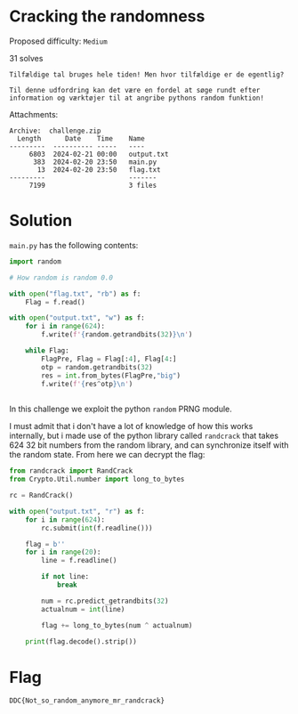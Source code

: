 # Cracking the randomness

Proposed difficulty: `Medium`

31 solves

```text
Tilfældige tal bruges hele tiden! Men hvor tilfældige er de egentlig?

Til denne udfordring kan det være en fordel at søge rundt efter information og værktøjer til at angribe pythons random funktion!
```

Attachments:

```text
Archive:  challenge.zip
  Length      Date    Time    Name
---------  ---------- -----   ----
     6803  2024-02-21 00:00   output.txt
      383  2024-02-20 23:50   main.py
       13  2024-02-20 23:50   flag.txt
---------                     -------
     7199                     3 files
```

# Solution

`main.py` has the following contents:

```py
import random

# How random is random 0.0

with open("flag.txt", "rb") as f:
    Flag = f.read()

with open("output.txt", "w") as f:
    for i in range(624):
        f.write(f'{random.getrandbits(32)}\n')

    while Flag:
        FlagPre, Flag = Flag[:4], Flag[4:]
        otp = random.getrandbits(32)
        res = int.from_bytes(FlagPre,"big")
        f.write(f'{res^otp}\n')
    
```

In this challenge we exploit the python `random` PRNG module.

I must admit that i don't have a lot of knowledge of how this works internally, but i made use of the python library called `randcrack` that takes 624 32 bit numbers from the random library, and can synchronize itself with the random state. From here we can decrypt the flag:

```py
from randcrack import RandCrack
from Crypto.Util.number import long_to_bytes

rc = RandCrack()

with open("output.txt", "r") as f:
    for i in range(624):
        rc.submit(int(f.readline()))

    flag = b''
    for i in range(20):
        line = f.readline()

        if not line:
            break

        num = rc.predict_getrandbits(32)
        actualnum = int(line)

        flag += long_to_bytes(num ^ actualnum)

    print(flag.decode().strip())
```

# Flag

`DDC{Not_so_random_anymore_mr_randcrack}`
